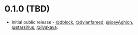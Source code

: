 0.1.0 (TBD)
===========

* Initial public release - [@dblock](https://github.com/dblock), [@dylanfareed](https://github.com/dylanfareed), [@joeyAghion](https://github.com/joeyAghion), [@starsirius](https://github.com/starsirius), [@ilyakava](https://github.com/ilyakava).

